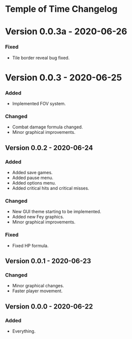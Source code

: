 # Temple of Time Changelog

# Version 0.0.3a - 2020-06-26
### Fixed
- Tile border reveal bug fixed.

# Version 0.0.3 - 2020-06-25
### Added
- Implemented FOV system.

### Changed
- Combat damage formula changed.
- Minor graphical improvements.



## Version 0.0.2 - 2020-06-24
### Added
- Added save games.
- Added pause menu.
- Added options menu.
- Added critical hits and critical misses.

### Changed
- New GUI theme starting to be implemented.
- Added new Fey graphics.
- Minor graphical improvements.

### Fixed
- Fixed HP formula.



## Version 0.0.1 - 2020-06-23

### Changed
- Minor graphical changes.
- Faster player movement.

## Version 0.0.0 - 2020-06-22

### Added
- Everything.